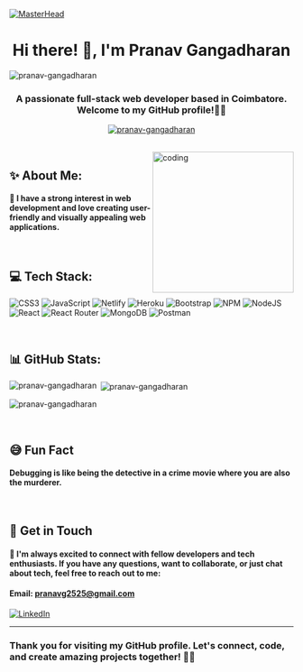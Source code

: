 <!--[![MasterHead](https://repository-images.githubusercontent.com/588181932/e36ec678-7984-4cdd-8e4c-a3932772ff8e)](https://rishavchanda.io)-->
[![MasterHead](https://i.pinimg.com/originals/fa/7b/4b/fa7b4bdc3b2f73e749e5c2c646d4ae13.gif)](https://rishavchanda.io)

<h1 align="center"> Hi there! 👋, I'm Pranav Gangadharan</h1>
<p align="left"> <img src="https://komarev.com/ghpvc/?username=pranav-gangadharan&label=Profile%20views&color=0e75b6&style=flat" alt="pranav-gangadharan" /> </p>
<h3 align="center">A passionate full-stack web developer based in Coimbatore. Welcome to my GitHub profile!👨‍💻</h3>

<p align="center"> <a href="https://github.com/ryo-ma/github-profile-trophy"><img src="https://github-profile-trophy.vercel.app/?username=pranav-gangadharan" alt="pranav-gangadharan" /></a> </p>
<br>
<img align="right" alt="coding" width="250" src="https://camo.githubusercontent.com/cae12fddd9d6982901d82580bdf321d81fb299141098ca1c2d4891870827bf17/68747470733a2f2f6d69726f2e6d656469756d2e636f6d2f6d61782f313336302f302a37513379765349765f7430696f4a2d5a2e676966">

<h2>✨ About Me:</h2>
<h4 align="left">🚀 I have a strong interest in web development and love creating user-friendly and visually appealing web applications.</h4>
<br>
<div>
<h2>💻 Tech Stack:</h2>

![CSS3](https://img.shields.io/badge/css3-%231572B6.svg?style=for-the-badge&logo=css3&logoColor=white) ![JavaScript](https://img.shields.io/badge/javascript-%23323330.svg?style=for-the-badge&logo=javascript&logoColor=%23F7DF1E) ![Netlify](https://img.shields.io/badge/netlify-%23000000.svg?style=for-the-badge&logo=netlify&logoColor=#00C7B7) ![Heroku](https://img.shields.io/badge/heroku-%23430098.svg?style=for-the-badge&logo=heroku&logoColor=white) ![Bootstrap](https://img.shields.io/badge/bootstrap-%23563D7C.svg?style=for-the-badge&logo=bootstrap&logoColor=white) ![NPM](https://img.shields.io/badge/NPM-%23000000.svg?style=for-the-badge&logo=npm&logoColor=white) ![NodeJS](https://img.shields.io/badge/node.js-6DA55F?style=for-the-badge&logo=node.js&logoColor=white) ![React](https://img.shields.io/badge/react-%2320232a.svg?style=for-the-badge&logo=react&logoColor=%2361DAFB)  ![React Router](https://img.shields.io/badge/React_Router-CA4245?style=for-the-badge&logo=react-router&logoColor=white) ![MongoDB](https://img.shields.io/badge/MongoDB-%234ea94b.svg?style=for-the-badge&logo=mongodb&logoColor=white)  ![Postman](https://img.shields.io/badge/Postman-FF6C37?style=for-the-badge&logo=postman&logoColor=white)
</div>
<br>

## 📊 GitHub Stats:

<div>
<p><img align="left" src="https://github-readme-stats.vercel.app/api/top-langs?username=pranav-gangadharan&show_icons=true&locale=en&layout=compact" alt="pranav-gangadharan" /></p>
<p>&nbsp;<img align="center" src="https://github-readme-stats.vercel.app/api?username=pranav-gangadharan&show_icons=true&locale=en" alt="pranav-gangadharan" /></p>
<p><img align="center" src="https://github-readme-streak-stats.herokuapp.com/?user=pranav-gangadharan" alt="pranav-gangadharan" /></p>
</div>
<br>

## 😅 Fun Fact
#### Debugging is like being the detective in a crime movie where you are also the murderer.
<br>

## 📱 Get in Touch

#### 💬 I'm always excited to connect with fellow developers and tech enthusiasts. If you have any questions, want to collaborate, or just chat about tech, feel free to reach out to me:

#### Email: pranavg2525@gmail.com

[![LinkedIn](https://img.shields.io/badge/LinkedIn-%230077B5.svg?logo=linkedin&logoColor=white)](https://linkedin.com/in/pranavgangadharan)
<br>

---

### Thank you for visiting my GitHub profile. Let's connect, code, and create amazing projects together! 🚀✨






